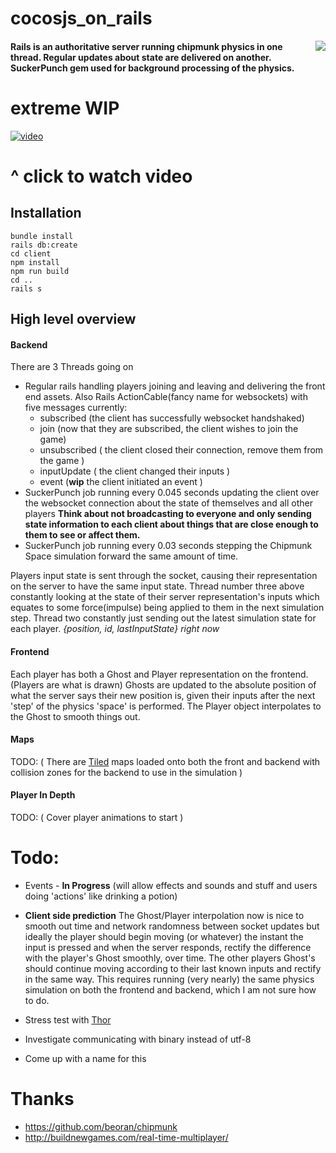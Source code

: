# cocosjs_on_rails

<img align="right" src="http://i.imgur.com/KA3OaVG.png" />

#### Rails is an authoritative server running chipmunk physics in one thread. Regular updates about state are delivered on another. SuckerPunch gem used for background processing of the physics.

# extreme WIP

[![video][2]][1]

  [1]: https://drive.google.com/file/d/0B30Vmzi9uv6keXFfTC11aHBtS2s/view?usp=sharing
  [2]: http://i.imgur.com/jcXdik2.jpg (hover text)

# ^ click to watch video

## Installation
```
bundle install
rails db:create
cd client
npm install
npm run build
cd ..
rails s
```

## High level overview
#### Backend
There are 3 Threads going on
+ Regular rails handling players joining and leaving and delivering the front end assets. Also Rails ActionCable(fancy name for websockets) with five messages currently:
    * subscribed (the client has successfully websocket handshaked)
    * join (now that they are subscribed, the client wishes to join the game)
    * unsubscribed ( the client closed their connection, remove them from the game )
    * inputUpdate ( the client changed their inputs )
    * event (**wip** the client initiated an event )
&nbsp;
+ SuckerPunch job running every 0.045 seconds updating the client over the websocket connection about the state of themselves and all other players
**Think about not broadcasting to everyone and only sending state information to each client about things that are close enough to them to see or affect them.**
&nbsp;
+ SuckerPunch job running every 0.03 seconds stepping the Chipmunk Space simulation forward the same amount of time.

Players input state is sent through the socket, causing their representation on the server to have the same input state. Thread number three above constantly looking at the state of their server representation's inputs which equates to some force(impulse) being applied to them in the next simulation step. Thread two constantly just sending out the latest simulation state for each player.
*{position, id, lastInputState} right now*

#### Frontend
Each player has both a Ghost and Player representation on the frontend. (Players are what is drawn) Ghosts are updated to the absolute position of what the server says their new position is, given their inputs after the next 'step' of the physics 'space' is performed. The Player object interpolates to the Ghost to smooth things out.

#### Maps
TODO: ( There are [Tiled](https://www.mapeditor.org/) maps loaded onto both the front and backend with collision zones for the backend to use in the simulation )

#### Player In Depth
TODO: ( Cover player animations to start )

# Todo:
+ Events - **In Progress** (will allow effects and sounds and stuff and users doing 'actions' like drinking a potion)
&nbsp;
+ **Client side prediction**
The Ghost/Player interpolation now is nice to smooth out time and network randomness between socket updates but ideally the player should begin moving (or whatever) the instant the input is pressed and when the server responds, rectify the difference with the player's Ghost smoothly, over time. The other players Ghost's should continue moving according to their last known inputs and rectify in the same way. This requires running (very nearly) the same physics simulation on both the frontend and backend, which I am not sure how to do.
&nbsp;

+ Stress test with [Thor](https://github.com/observing/thor)
+ Investigate communicating with binary instead of utf-8
+ Come up with a name for this

# Thanks
* https://github.com/beoran/chipmunk
* http://buildnewgames.com/real-time-multiplayer/
